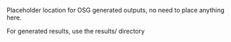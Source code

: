 Placeholder location for OSG generated outputs, no need to place anything here.

For generated results, use the results/ directory

